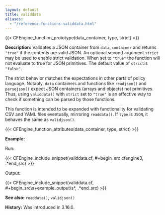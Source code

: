 ```yaml
---
layout: default
title: validdata
aliases:
  - "/reference-functions-validdata.html"
---
```


{{< CFEngine_function_prototype(data_container, type, strict) >}}

**Description:** Validates a JSON container from `data_container` and returns
`"true"` if the contents are valid JSON.
An optional second argument `strict` may be used to enable strict validation.
When set to `"true"` the function will not evaluate to true for JSON primitives.
The default value of `strict`is `"false"`.

The strict behavior matches the expectations in other parts of policy language.
Notably, `data` containers and functions like `readjson()` and `parsejson()` expect JSON containers (arrays and objects) not primitives.
Thus, using `validdata()` with `strict` set to `"true"` is an effective way to check if something can be parsed by those functions.

This function is intended to be expanded with functionality for validating
CSV and YAML files eventually, mirroring `readdata()`. If `type` is `JSON`,
it behaves the same as `validjson()`.

{{< CFEngine_function_attributes(data_container, type, strict) >}}

**Example:**

Run:

{{< CFEngine_include_snippet(validdata.cf, #\+begin_src cfengine3, .*end_src) >}}

Output:

{{< CFEngine_include_snippet(validdata.cf, #\+begin_src\s+example_output\s*, .*end_src) >}}

**See also:** `readdata()`, `validjson()`

**History:** Was introduced in 3.16.0.
